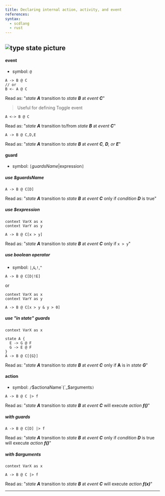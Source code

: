 ```yaml
---
title: Declaring internal action, activity, and event
references:
syntax:
  - scdlang
  - rust
---
```

![type state picture]()
---
#### event
- symbol: `@`

```scl
A -> B @ C
// or
B <- A @ C
```
Read as: "*state **A*** transition to *state **B*** at *event **C***"

> Useful for defining Toggle event
```scl
A <-> B @ C
```
Read as: "*state **A*** transition to/from *state **B*** at *event **C***"

```scl
A -> B @ C,D,E
```
Read as: "*state **A*** transition to *state **B*** at *event **C**, **D**, or **E***"

#### guard
- symbol: `[`$guardsName|$expression`]`

##### use $guardsName
```scl
A -> B @ C[D]
```
Read as: "*state **A*** transition to *state **B*** at *event **C*** only if *condition **D*** is true"

##### use $expression
```scl
context VarX as x
context VarY as y

A -> B @ C[x > y]
```
Read as: "*state **A*** transition to *state **B*** at *event **C*** only if `x > y`"

##### use boolean operator
- symbol: `|`,`&`,`!`,`^`
```scl
A -> B @ C[D|!E]
```
or
```scl
context VarX as x
context VarY as y

A -> B @ C[x > y & y > 0]
```

##### use "in state" guards
```scl
context VarX as x

state A {
  E -> G @ F
  G -> E @ F
}
A -> B @ C[{G}]
```
Read as: "*state **A*** transition to *state **B*** at *event **C*** only if **A** is in *state **G***"


#### action
- symbol: `/`$actionaName`(`_$arguments`)`
```scl
A -> B @ C |> f
```
Read as: "*state **A*** transition to *state **B*** at *event **C*** will execute *action **f()***"

##### with guards
```scl
A -> B @ C[D] |> f
```
Read as: "*state **A*** transition to *state **B*** at *event **C*** only if *condition **D*** is true will execute *action **f()***"

##### with $arguments
```scl
context VarX as x

A -> B @ C |> f
```
Read as: "*state **A*** transition to *state **B*** at *event **C*** will execute *action **f(x)***"

---